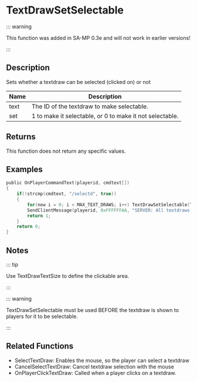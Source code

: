 # TextDrawSetSelectable

::: warning

This function was added in SA-MP 0.3e and will not work in earlier versions!

:::

## Description

Sets whether a textdraw can be selected (clicked on) or not

| Name | Description                                              |
| ---- | -------------------------------------------------------- |
| text | The ID of the textdraw to make selectable.               |
| set  | 1 to make it selectable, or 0 to make it not selectable. |

## Returns

This function does not return any specific values.

## Examples

```c
public OnPlayerCommandText(playerid, cmdtext[])
{
    if(!strcmp(cmdtext, "/selectd", true))
    {
        for(new i = 0; i < MAX_TEXT_DRAWS; i++) TextDrawSetSelectable(Text:i, 1);
        SendClientMessage(playerid, 0xFFFFFFAA, "SERVER: All textdraws can be selected now!");
        return 1;
    }
    return 0;
}
```

## Notes

::: tip

Use TextDrawTextSize to define the clickable area.

:::

::: warning

TextDrawSetSelectable must be used BEFORE the textdraw is shown to players for it to be selectable.

:::

## Related Functions

- SelectTextDraw: Enables the mouse, so the player can select a textdraw
- CancelSelectTextDraw: Cancel textdraw selection with the mouse
- OnPlayerClickTextDraw: Called when a player clicks on a textdraw.
